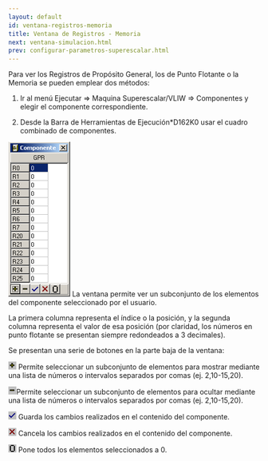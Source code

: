 ```yaml
---
layout: default
id: ventana-registros-memoria
title: Ventana de Registros - Memoria
next: ventana-simulacion.html
prev: configurar-parametros-superescalar.html
---
```



Para ver los Registros de Propósito General, los de Punto Flotante o la Memoria se pueden emplear dos métodos:

1. Ir al menú Ejecutar => Maquina Superescalar/VLIW => Componentes y elegir el componente correspondiente.

2. Desde la Barra de Herramientas de Ejecución*D162K0 usar el cuadro combinado de componentes.


![Ventana registro](imgs/bm19.png)
La ventana permite ver un subconjunto de los elementos del componente seleccionado por el usuario.

La primera columna representa el índice o la posición, y la segunda columna representa el valor de esa posición (por claridad, los números en punto flotante se presentan siempre redondeados a 3 decimales).

Se presentan una serie de botones en la parte baja de la ventana:

![Ventana registro](imgs/bm20_result.png) Permite seleccionar un subconjunto de elementos para mostrar mediante una lista de números o intervalos separados por comas (ej. 2,10-15,20).

![Ventana registro](imgs/bm21_result.png)Permite seleccionar un subconjunto de elementos para ocultar mediante una lista de números o intervalos separados por comas (ej. 2,10-15,20).

![Ventana registro](imgs/bm22_result.png) Guarda los cambios realizados en el contenido del componente.

![Ventana registro](imgs/bm23_result.png) Cancela los cambios realizados en el contenido del componente.

![Ventana registro](imgs/bm24_result.png) Pone todos los elementos seleccionados a 0.
